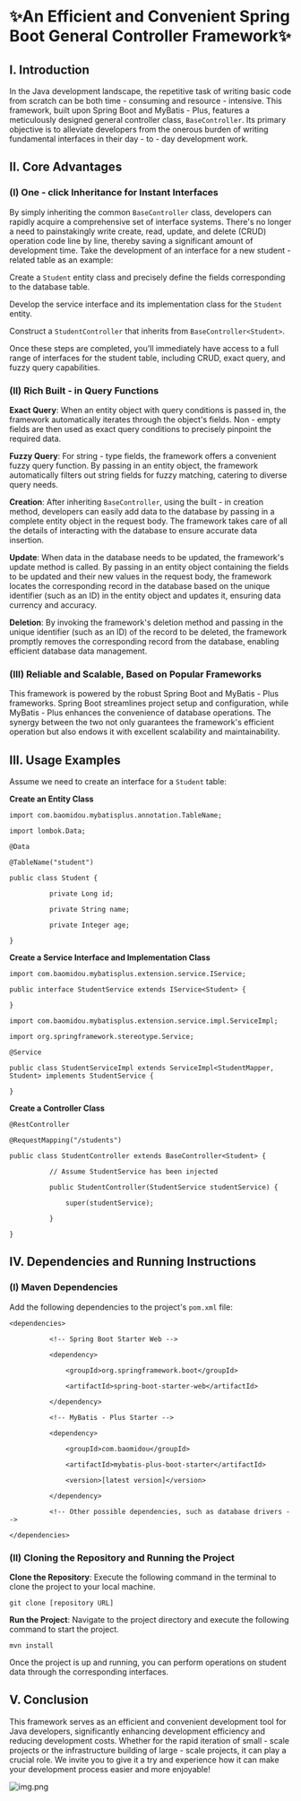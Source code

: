 # ✨An Efficient and Convenient Spring Boot General Controller Framework✨

## I. Introduction

In the Java development landscape, the repetitive task of writing basic code from scratch can be both time - consuming and resource - intensive. This framework, built upon Spring Boot and MyBatis - Plus, features a meticulously designed general controller class, `BaseController`. Its primary objective is to alleviate developers from the onerous burden of writing fundamental interfaces in their day - to - day development work.

## II. Core Advantages

### (I) One - click Inheritance for Instant Interfaces

By simply inheriting the common `BaseController` class, developers can rapidly acquire a comprehensive set of interface systems. There's no longer a need to painstakingly write create, read, update, and delete (CRUD) operation code line by line, thereby saving a significant amount of development time. Take the development of an interface for a new student - related table as an example:

Create a `Student` entity class and precisely define the fields corresponding to the database table.

Develop the service interface and its implementation class for the `Student` entity.

Construct a `StudentController` that inherits from `BaseController<Student>`.

Once these steps are completed, you'll immediately have access to a full range of interfaces for the student table, including CRUD, exact query, and fuzzy query capabilities.

### (II) Rich Built - in Query Functions

**Exact Query**: When an entity object with query conditions is passed in, the framework automatically iterates through the object's fields. Non - empty fields are then used as exact query conditions to precisely pinpoint the required data.

**Fuzzy Query**: For string - type fields, the framework offers a convenient fuzzy query function. By passing in an entity object, the framework automatically filters out string fields for fuzzy matching, catering to diverse query needs.

**Creation**: After inheriting `BaseController`, using the built - in creation method, developers can easily add data to the database by passing in a complete entity object in the request body. The framework takes care of all the details of interacting with the database to ensure accurate data insertion.

**Update**: When data in the database needs to be updated, the framework's update method is called. By passing in an entity object containing the fields to be updated and their new values in the request body, the framework locates the corresponding record in the database based on the unique identifier (such as an ID) in the entity object and updates it, ensuring data currency and accuracy.

**Deletion**: By invoking the framework's deletion method and passing in the unique identifier (such as an ID) of the record to be deleted, the framework promptly removes the corresponding record from the database, enabling efficient database data management.

### (III) Reliable and Scalable, Based on Popular Frameworks

This framework is powered by the robust Spring Boot and MyBatis - Plus frameworks. Spring Boot streamlines project setup and configuration, while MyBatis - Plus enhances the convenience of database operations. The synergy between the two not only guarantees the framework's efficient operation but also endows it with excellent scalability and maintainability.

## III. Usage Examples

Assume we need to create an interface for a `Student` table:

**Create an Entity Class**



```
import com.baomidou.mybatisplus.annotation.TableName;

import lombok.Data;

@Data

@TableName("student")

public class Student {

          private Long id;

          private String name;

          private Integer age;

}
```

**Create a Service Interface and Implementation Class**



```
import com.baomidou.mybatisplus.extension.service.IService;

public interface StudentService extends IService<Student> {

}

import com.baomidou.mybatisplus.extension.service.impl.ServiceImpl;

import org.springframework.stereotype.Service;

@Service

public class StudentServiceImpl extends ServiceImpl<StudentMapper, Student> implements StudentService {

}
```

**Create a Controller Class**



```
@RestController

@RequestMapping("/students")

public class StudentController extends BaseController<Student> {

          // Assume StudentService has been injected

          public StudentController(StudentService studentService) {

              super(studentService);

          }

}
```

## IV. Dependencies and Running Instructions

### (I) Maven Dependencies

Add the following dependencies to the project's `pom.xml` file:



```
<dependencies>

          <!-- Spring Boot Starter Web -->

          <dependency>

              <groupId>org.springframework.boot</groupId>

              <artifactId>spring-boot-starter-web</artifactId>

          </dependency>

          <!-- MyBatis - Plus Starter -->

          <dependency>

              <groupId>com.baomidou</groupId>

              <artifactId>mybatis-plus-boot-starter</artifactId>

              <version>[latest version]</version>

          </dependency>

          <!-- Other possible dependencies, such as database drivers -->

</dependencies>
```

### (II) Cloning the Repository and Running the Project

**Clone the Repository**: Execute the following command in the terminal to clone the project to your local machine.



```
git clone [repository URL]
```

**Run the Project**: Navigate to the project directory and execute the following command to start the project.



```
mvn install
```

Once the project is up and running, you can perform operations on student data through the corresponding interfaces.

## V. Conclusion

This framework serves as an efficient and convenient development tool for Java developers, significantly enhancing development efficiency and reducing development costs. Whether for the rapid iteration of small - scale projects or the infrastructure building of large - scale projects, it can play a crucial role. We invite you to give it a try and experience how it can make your development process easier and more enjoyable!

![img.png](readme/img/img.png)